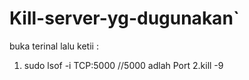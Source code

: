# Kill-server-yg-dugunakan`


buka terinal lalu ketii :

1. sudo lsof -i TCP:5000     //5000 adlah Port
2.kill -9 <pid value>

